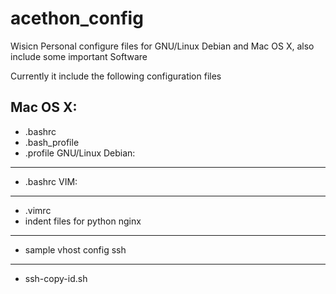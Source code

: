 acethon_config
==============

Wisicn Personal configure files for GNU/Linux Debian and Mac OS X, also include some important Software

Currently it include the following configuration files

Mac OS X:
------------
* .bashrc
* .bash_profile
* .profile
GNU/Linux Debian:
------------
* .bashrc
VIM:
------------
* .vimrc
* indent files for python
nginx
------------
* sample vhost config
ssh
------------
* ssh-copy-id.sh
